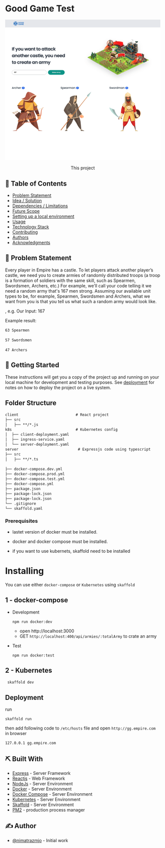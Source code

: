 # Good Game Test
![Getting Started](./screenshot.png)


<p align="center">
This project
</p>

## 📝 Table of Contents

- [Problem Statement](#problem_statement)
- [Idea / Solution](#idea)
- [Dependencies / Limitations](#limitations)
- [Future Scope](#future_scope)
- [Setting up a local environment](#getting_started)
- [Usage](#usage)
- [Technology Stack](#tech_stack)
- [Contributing](../CONTRIBUTING.md)
- [Authors](#authors)
- [Acknowledgments](#acknowledgments)

## 🧐 Problem Statement <a name = "problem_statement"></a>

Every player in Empire has a castle. To let players attack another player’s castle, we need you to create armies of randomly
distributed troops (a troop is a formation of soldiers with the same skill, such as Spearmen, Swordsmen, Archers, etc.)
For example, we'll call your code telling it we need a random army that's 167 men strong. Assuming our available unit types to be,
for example, Spearmen, Swordsmen and Archers, what we want from you is that you tell us what such a random army would look
like.

, e.g.
Our Input: 167

Example result:
```
63 Spearmen

57 Swordsmen

47 Archers
```
## 🏁 Getting Started <a name = "getting_started"></a>

These instructions will get you a copy of the project up and running on your local machine for development
and testing purposes. See [deployment](#deployment) for notes on how to deploy the project on a live system.

## Folder Structure
```
client                          # React project
├── src                               
│   ├── **/*.js
k8s                             # Kubernetes config
│  ├── client-deployment.yaml
│  ├── ingress-service.yaml
│  └── server-deployment.yaml
server                           # Expressjs code using typescript
├── src
│   ├── **/*.ts

├── docker-compose.dev.yml
├── docker-compose.prod.yml
├── docker-compose.test.yml
├── docker-compose.yml
├── package.json
├── package-lock.json 
├── package-lock.json 
└── .gitignore
└── skaffold.yaml
```

### Prerequisites

- lastet version of docker must be installed.

- docker and docker compose must be installed.

- if you want to use kubernets, skaffold need to be installed

# Installing

You can use either `docker-compose` or  `Kubernetes` using `skaffold`

## 1 - docker-compose

- Development

  ```
  npm run docker:dev
  ```
  -  open http://localhost:3000
  - GET `http://localhost:400/api/armies/:totalArmy` to crate an army
- Test

  ```
  npm run docker:test
  ```

## 2 - Kubernetes

  ```
   skaffold dev
  ```
## Deployment <a name = "deployment"></a>

run

```
skaffold run
```

then add following code to `/etc/hosts` file and open `http://gg.empire.com` in browser
```
127.0.0.1 gg.empire.com
```
## ⛏️ Built With <a name = "tech_stack"></a>

- [Express](https://expressjs.com/) - Server Framework
- [Reactjs](https://reactjs.org/) - Web Framework
- [NodeJs](https://nodejs.org/en/) - Server Environment
- [Docker](https://www.docker.com/) - Server Environment
- [Docker Compose](https://www.docker.com/) - Server Environment
- [Kubernetes](https://kubernetes.io/) - Server Environment
- [Skaffold](https://http://skaffold.dev/) - Server Environment
- [PM2](https://pm2.keymetrics.io/) - production process manager

## ✍️ Author <a name = "authors"></a>

- [@nimatrazmjo](https://github.com/nimatrazmjo) - Initial work